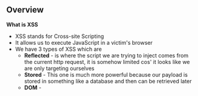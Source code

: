 ## **Overview**

**What is XSS**
- XSS stands for Cross-site Scripting
- It allows us to execute JavaScript in a victim's browser
- We have 3 types of XSS which are
	- **Reflected** - is where the script we are trying to inject comes from the current http request, it is somehow limited cos' it looks like we are only targeting ourselves
	- **Stored** - This one is much more powerful because our payload is stored in something like a database and then can be retrieved later
	- **DOM** - 